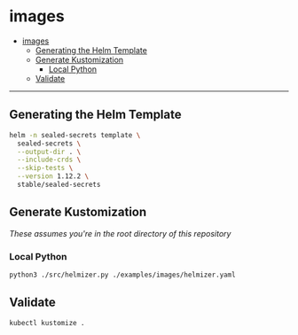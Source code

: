 # images

- [images](#images)
  - [Generating the Helm Template](#generating-the-helm-template)
  - [Generate Kustomization](#generate-kustomization)
    - [Local Python](#local-python)
  - [Validate](#validate)

---

## Generating the Helm Template

```bash
helm -n sealed-secrets template \
  sealed-secrets \
  --output-dir . \
  --include-crds \
  --skip-tests \
  --version 1.12.2 \
  stable/sealed-secrets
```

## Generate Kustomization

_These assumes you're in the root directory of this repository_

### Local Python

```bash
python3 ./src/helmizer.py ./examples/images/helmizer.yaml
```

## Validate

```bash
kubectl kustomize .
```
